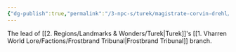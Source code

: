 ```yaml
---
{"dg-publish":true,"permalink":"/3-npc-s/turek/magistrate-corvin-drehl/"}
---
```



The lead of [[2. Regions/Landmarks & Wonders/Turek\|Turek]]'s [[1. Vharren World Lore/Factions/Frostbrand Tribunal\|Frostbrand Tribunal]] branch. 